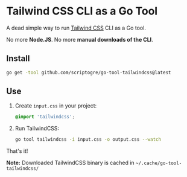 # Tailwind CSS CLI as a Go Tool

A dead simple way to run [Tailwind CSS](https://tailwindcss.com/) CLI as a Go tool.

No more **Node.JS**. No more **manual downloads of the CLI**.

## Install

```bash
go get -tool github.com/scriptogre/go-tool-tailwindcss@latest
```

## Use

1. Create `input.css` in your project:
   ```css
   @import 'tailwindcss';
   ```

2. Run TailwindCSS:
   ```bash
   go tool tailwindcss -i input.css -o output.css --watch
   ```

That's it!

**Note:** Downloaded TailwindCSS binary is cached in `~/.cache/go-tool-tailwindcss/`
